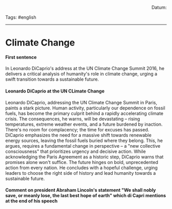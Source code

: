 <p align="right">Datum:</p>

Tags: #english 

---

# Climate Change

#### First sentence

In Leonardo DiCaprio's address at the UN Climate Change Summit 2016, he delivers a critical analysis of humanity's role in climate change, urging a swift transition towards a sustainable future.








#### Leonardo DiCaprio at the UN CLimate Change
Leonardo DiCaprio, addressing the UN Climate Change Summit in Paris, paints a stark picture. Human activity, particularly our dependence on fossil fuels, has become the primary culprit behind a rapidly accelerating climate crisis. The consequences, he warns, will be devastating – rising temperatures, extreme weather events, and a future burdened by inaction. There's no room for complacency; the time for excuses has passed. DiCaprio emphasizes the need for a massive shift towards renewable energy sources, leaving the fossil fuels buried where they belong. This, he argues, requires a fundamental change in perspective – a "new collective consciousness" that prioritizes urgency and decisive action.  While acknowledging the Paris Agreement as a historic step, DiCaprio warns that promises alone won't suffice. The future hinges on bold, unprecedented action from every nation. He concludes with a hopeful challenge, urging leaders to choose the right side of history and lead humanity towards a sustainable future.  












#### Comment on president Abraham Lincoln's statement "We shall nobly save, or meanly lose, the last best hope of earth" which di Capri mentions at the end of his speech





















